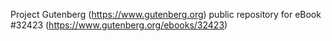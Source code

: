 Project Gutenberg (https://www.gutenberg.org) public repository for eBook #32423 (https://www.gutenberg.org/ebooks/32423)

